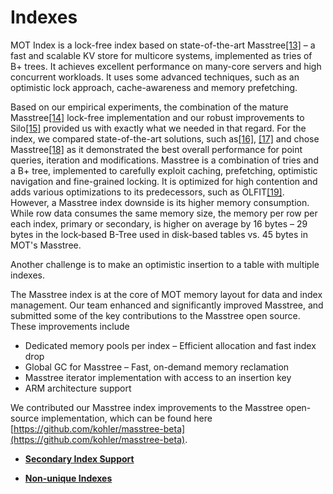 # Indexes<a name="EN-US_TOPIC_0260488160"></a>

MOT Index is a lock-free index based on state-of-the-art Masstree[\[13\]](#_ftn13)  – a fast and scalable KV store for multicore systems, implemented as tries of B+ trees. It achieves excellent performance on many-core servers and high concurrent workloads. It uses some advanced techniques, such as an optimistic lock approach, cache-awareness and memory prefetching.

Based on our empirical experiments, the combination of the mature Masstree[\[14\]](#_ftn14)  lock-free implementation and our robust improvements to Silo[\[15\]](#_ftn15)  provided us with exactly what we needed in that regard. For the index, we compared state-of-the-art solutions, such as[\[16\]](#_ftn16),  [\[17\]](#_ftn17)  and chose Masstree[\[18\]](#_ftn18)  as it demonstrated the best overall performance for point queries, iteration and modifications. Masstree is a combination of tries and a B+ tree, implemented to carefully exploit caching, prefetching, optimistic navigation and fine-grained locking. It is optimized for high contention and adds various optimizations to its predecessors, such as OLFIT[\[19\]](#_ftn19). However, a Masstree index downside is its higher memory consumption. While row data consumes the same memory size, the memory per row per each index, primary or secondary, is higher on average by 16 bytes – 29 bytes in the lock‑based B-Tree used in disk-based tables vs. 45 bytes in MOT's Masstree.

Another challenge is to make an optimistic insertion to a table with multiple indexes.

The Masstree index is at the core of MOT memory layout for data and index management. Our team enhanced and significantly improved Masstree, and submitted some of the key contributions to the Masstree open source. These improvements include

-   Dedicated memory pools per index – Efficient allocation and fast index drop
-   Global GC for Masstree – Fast, on-demand memory reclamation
-   Masstree iterator implementation with access to an insertion key
-   ARM architecture support

We contributed our Masstree index improvements to the Masstree open-source implementation, which can be found here   [https://github.com/kohler/masstree-beta](https://github.com/kohler/masstree-beta).

-   **[Secondary Index Support](secondary-index-support.md)**  

-   **[Non-unique Indexes](non-unique-indexes.md)**  


